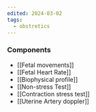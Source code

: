 ```yaml
---
edited: 2024-03-02
tags:
  - obstretics
---
```

### Components
- [[Fetal movements]] 
- [[Fetal Heart Rate]]
- [[Biophysical profile]]
- [[Non-stress Test]]
- [[Contraction stress test]]
- [[Uterine Artery doppler]] 
